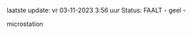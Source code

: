 laatste update: 
vr 03-11-2023  3:56   uur 
Status: FAALT - geel - 
<div class="service Y">microstation</div>